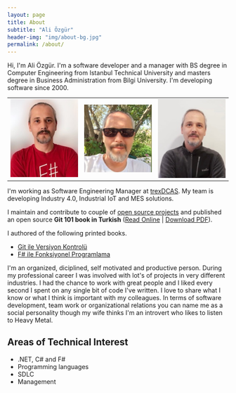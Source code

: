 ```yaml
---
layout: page
title: About
subtitle: "Ali Özgür"
header-img: "img/about-bg.jpg"
permalink: /about/
---
```


Hi, I'm Ali Özgür. I'm a software developer and a manager with BS degree in Computer Engineering from Istanbul Technical University and masters degree in Business Administration from Bilgi University. I'm developing software since 2000.
<!---
![Ali Özgür](/media/aliozgur.jpg)
![Ali Özgür](/media/aliozgur1.jpeg)
![Ali Özgür](/media/aliozgur2.jpeg)
--->

| | | |
|--|--|--|
|![Ali Özgür](/media/aliozgur.jpg)|![Ali Özgür](/media/aliozgur1.jpeg)|![Ali Özgür](/media/aliozgur2.jpeg)|

<!---
<div>
    <table>
        <tr>
            <td><img src="{{ root.url }}/media/aliozgur.jpg" height="210"/></td>
            <td><img src="{{ root.url }}/media/aliozgur1.jpeg" height="210"/></td>
            <td><img src="{{ root.url }}/media/aliozgur2.jpeg" height="210"/></td>
        <tr>
    <table>
</div>
--->

I'm working as Software Engineering Manager at [trexDCAS](https://trex.com.tr/en/home/). My team is developing Industry 4.0, Industrial IoT and  MES solutions.

I maintain and contribute to couple of [open source projects](https://github.com/aliozgur) and published an open source **Git 101 book in Turkish** ([Read Online](https://aliozgur.gitbook.io/git101/) \| [Download PDF](https://www.dropbox.com/s/947k3c4rvid0drr/aliozgur_git101_book.pdf?dl=0)).

I authored of the following printed books.

* [Git ile Versiyon Kontrolü](https://www.dikeyeksen.com/products/git-ile-versiyon-kontrolu)
* [F# ile Fonksiyonel Programlama](https://www.dikeyeksen.com/products/f-ile-fonksiyonel-programlama)


I'm an organized, diciplined, self motivated and productive person. During my professional career I was involved with lot's of projects in very different industries. I had the chance to work with great people and I liked every second I spent on any single bit of code I've written. I love to share what I know or what I think is important with my colleagues. In terms of software development, team work or organizational relations you can name me as a social personality though my wife thinks I'm an introvert who likes to listen to Heavy Metal.


## Areas of Technical Interest

* .NET, C# and F#
* Programming languages
* SDLC
* Management
